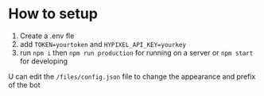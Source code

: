 # How to setup

1. Create a .env fle
2. add `TOKEN=yourtoken` and `HYPIXEL_API_KEY=yourkey`
3. run `npm i` then `npm run production` for running on a server or `npm start` for developing

U can edit the `/files/config.json` file to change the appearance and prefix of the bot